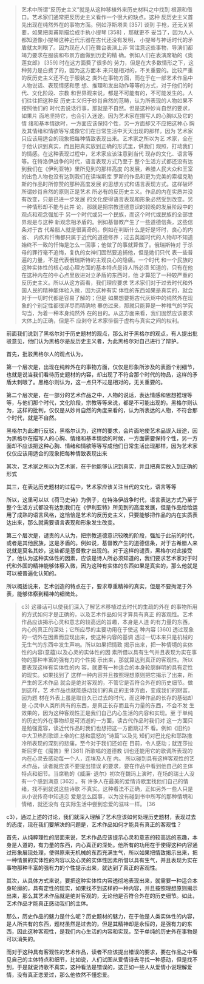<blockquote data-pid="94E7HnKJ">艺术中所谓“反历史主义”就是从这种移植外来历史材料之中找到 根源和借⼝。艺术家们通常把反历史主义看作⼀个很⼤的缺点。这种 反历史主义⾸先出现在纯然外在的事物⽅⾯。例如浮斯塔夫 [357] 谈到 ⼿枪，还⽆关紧要，如果把奥甫斯描绘成⼿执⼩提琴 [358] ，那就更不 妥当了，因为⼈⼈都知道像⼩提琴这种近代乐器在古代还没有发明， ⼩提琴与神话时代的⽭盾就太刺眼了。因为现在⼈们在舞台表演上⾮ 常注意这些事物，导演们都竭⼒要求在服装和布景⽅⾯做到历史的精 确。例如⼈们在表演席勒的《奥莲⼥郎》 [359] 时在这⽅⾯费了很多的 劳⼒，但是在⼤多数情形之下，这种劳⼒是⽩费了的，因为这⽅⾯本 来只是相对的，不关重要的。⽐较严重的反历史主义还不在于服装之 类外在事物⽅⾯，⽽在于在⼀部艺术作品中⼈物说话、表现情感和思 想、推理和发出动作等等的⽅式，对于他们的时代、⽂化阶段、宗教 和世界观来说，都是不可能有的，不可能发⽣的。⼈们往往把这种反 历史主义归于妙肖⾃然的范畴，认为所表现的⼈物如果不按照他们的 时代去说话⾏事，那就是不⾃然。但是这种妙肖⾃然的要求，如果⽚ ⾯地坚持它，也会引⼊迷途。因为艺术家在描写⼈的⼼胸以及它的情 绪和基本情欲时，⼀⽅⾯应该保持个性，另⼀⽅⾯却⼜不应把这种⼼ 胸及其情绪和情欲等写成像它们在⽇常⽣活中天天出现的那样，因为 艺术家只应该⽤适合的现象把每种情致表现出来。艺术家之所以为艺 术家，全在于他认识到真实，⽽且把真实放到正确的形式⾥，供我们 观照，打动我们的情感。在这种表现过程中，艺术家应该注意到当代 现存的⽂化、语⾔等等。在特洛伊战争的时代，语⾔表现⽅式乃⾄于 整个⽣活⽅式都还没有达到我们在《伊利亚特》⾥所⻅到的那样⾼度 的发展，希腊⼈⺠⼤众和王室的出⾊⼈物也没有达到我们在读埃斯库 罗斯的作品和更为完美的索福克勒斯的作品时所惊赞的那种⾼度发展 的思想⽅式和语⾔表现⽅式。这样破坏所谓妙肖⾃然的原则正是艺术 所必有的反历史主义。作品的内在实质并没有改变，只是已进⼀步发展 的⽂化使得语⾔表现和形象必然受到改变。另⼀种情形却不能与此并 论，那就是把宗教道德意识的较晚的发展阶段中的观点和观念强加于 另⼀个时代或另⼀个⺠族，⽽这个时代或⺠族的全部世界观是与这种 新观念相⽭盾的。例如基督教产⽣了⼀些道德信条，这些信条对于古 代希腊⼈就是很离奇的。例如在判断什么是好是坏时，良⼼的内省、 内疚和忏悔都只属于近代的道德修养；过去英雄时代的⼈物却不知道 始终不⼀致的忏悔是怎么⼀回事；他做了的事就算做了。俄瑞斯特对 于杀⺟的罪⾏毫不追悔，复仇的⼥神们固然要追捕他，但是她们只代 表⼀些普遍的⼒量，不是代表俄瑞斯特的主观良⼼的隐痛。⼀个时代 和⼀个⺠族的这种实体性的核⼼或⼼理⽅⾯的基本特点是诗⼈所必须 知道的，只有在他在这种内在的中⼼点⾥放进对⽴⽭盾的东⻄时，他 才算犯了⼀种较严重的反历史主义。所以从这⽅⾯看，我们理应要求 艺术家们对于过去时代和外国⼈⺠的精神能体验⼊微，因为这种有实 体性的东⻄如果是真实的，就会对于⼀切时代都是容易了解的；但是 如果想要把古代灰烬中的纯然外在现象的个别定性都很详尽⽽精确地 摹仿过来，那就只能算是⼀种稚⽓的学究勾当，为着⼀种本⾝纯然外 在的⽬的。从这⽅⾯来看，我们固然应该要求⼤体上的正确，但是不 应剥夺艺术家徘徊于虚构与真实之间的权利。</blockquote><p data-pid="KFNZS27G">前面我们说到了黑格尔对于历史题材的观点，那么对于黑格尔的观点，有人提出批驳意见，他们认为黑格尔是反历史主义者，为此黑格尔对自己进行了辩护。</p><p data-pid="wR4cZDbF">首先，批驳黑格尔人的观点认为，</p><p data-pid="uWolcqMb">第一个层次是，出现在纯粹外在的事物方面，仅仅是形象所涉及的表面个别细节，也就是说当我们看待历史题材的内容，却出现了不符合那个时代的物品，这样的矛盾太刺眼了。黑格尔则认为，这一点只不过是相对的，无关重要的。</p><p data-pid="0liF9Ttk">第二个层次是，在一部分的艺术作品之中，人物的说话，表达情感和思想推理等等，与他们那个时代，文化阶段，宗教等等来说，都是不可能出现的。黑格尔则认为，这样的批判，仅仅是从妙肖自然的角度来看的，认为所表达的人物，不符合那个时代，就是不自然。</p><p data-pid="sezr6c1m">黑格尔为此进行反驳，黑格尔认为，这样的要求，会片面地使艺术品误入歧途，因为黑格尔在描写人的心胸、情绪和基本情欲的时候，一方面需要保持个性，另一方面却不应该把这种心胸、情绪和情欲等等写成他们日常生活出现那样，因为艺术家仅仅应该用适合的现象把每种情致表现出来</p><p data-pid="XMt4wilA">其次，艺术家之所以为艺术家，在于他能够认识到真实，并且把真实放入到正确的形式</p><p data-pid="1o5pabju">其三，在表达历史题材的过程中，艺术家应该关注当代的文化，语言等等</p><p data-pid="iyLmzZRL">所以，这里可以以《荷马史诗》为例子，在特洛伊战争时代，语言表达方式乃至于整个生活方式都没有达到我们在《伊利亚特》所见到的高度发展，但是作品恰恰运用了成熟的语言风格，这恰恰是艺术的反历史主义，只要能够把作品的内在实质表达出来，那么就需要语言表现和形象发生改变。</p><p data-pid="r-zvKy9c">第三个层次是，谴责的人认为，把宗教道德意识较晚的阶段，强加于此前的时代，或者是其他民族，这是矛盾的。例如说，基督教产生的道德信条，对于古希腊人来说就是莫名其妙，这些都是基督教才出现的。对于这样的谴责，黑格尔对此接受了，他认为这种实体性的因素，应该是诗人所必须知道的，我们要求艺术家对于时代和外国的精神能够体察入微，因为这种有实体的东西如果是真实的，那么他就是可以被普遍化认知的。</p><p data-pid="9YtEHw9P">所以概括说来，艺术创造的特点在于，要求尊重精神的真实，但是不要拘泥于外表，能够体察到精神的细微处。</p><blockquote data-pid="zO912GSM">c3) 这番话可以使我们深⼊了解艺术移植过去时代的⽣疏的外在 的事物所⽤的⽅式如何才是正确的，以及艺术作品如何才算具有真正 的客观性。艺术作品应该揭⽰⼼灵和意志的较⾼远的旨趣，本⾝是⼈道 的有⼒量的东⻄，内⼼的真正的深处；它所应尽的主要功⽤在于使这 种内容 [360] 透过现象的⼀切外在因素⽽显现出来，使这种内容的基调 透过⼀切本来只是机械的⽆⽣⽓的东⻄中发⽣声响。所以如果把情致 揭⽰出来，把⼀种情境的实体性的内容(意蕴)以及⼼灵的实体性的因 素所借以具有⽣⽓并且表现为实在事物的那种丰富的强有⼒的个性揭 ⽰出来，那就算达到真正的客观性。所以要表现这样有实体性的内 容，就要有⼀种适合的本⾝轮廓鲜明的具有定性的现实。如果找到了 这样⼀种内容并且按照理想原则把它揭⽰了出来，所产⽣的艺术作品 就会是绝对客观的，不管它是否符合外在的历史细节。做到这样，艺 术作品也就能感动我们的真正的主体⽅⾯，变成我们的财富。因为题 材在外表上虽是取⾃久已过去的时代，⽽这种作品的⻓存的基础却是 ⼼灵中⼈类所共有的东⻄，是真正⻓存⽽且有⼒量的东⻄，不会不发 ⽣效果的，因为这种客观性正是我们⾃⼰内⼼⽣活的内容和实现。⾄ 于单纯的历史的外在事物却是可消逝的⼀⽅⾯，读古代作品时我们对 这⼀⽅⾯只是勉强宽容，读近代作品时我们也想把这⼀⽅⾯跳过不 看。例如《旧约》中⼤卫热烈歌颂上帝的仁慈和震怒的“诗篇”以及先 知们对巴⽐伦和耶路撒冷所表现的深刻的悲痛，⾄今对于我们还如在 ⽬前，令⼈感动；就连莎拉斯屈罗在《魔笛》⾥ [361] 所歌唱的道德教 训也还能⽤它的歌调所表现的内在⼼灵去感动每⼀个⼈，连埃及⼈在 内。 所以碰到具有这样客观性的艺术作品，读者就应该不要提出错误 的要求，要在作品中看到他⾃⼰的主体特点和细节。当席勒的《威廉· 退尔》初次在魏玛上演时，在场的瑞⼠⼈没有⼀个感到满意 [362] 。有 许多⼈在最美的爱情诗歌⾥找他们⾃⼰的情绪，找不到就说这些诗歌 不真实。这种看法不正确，正如另外⼀些⼈只是从⼩说传奇中知道恋 爱是怎么回事，以为没有碰到书中所写的那种情境和情绪，就还没有 在实际⽣活中尝到恋爱的滋味⼀样。  [36</blockquote><p data-pid="MEQOldp7">c3），通过上述的讨论，我们就深入理解了艺术应该如何处理历史题材，表现过去的态度，现在我们要解决的问题是，艺术作品如何才能具有真正的客观性？</p><p data-pid="BKc-Gwb9">首先，从纯粹理性的层面来说，艺术作品应该提示心灵和意志的较高远的志趣，本身是人道的，有力量的东西，内心真正的深处。他所有的功用在于使得这种内容通过形象展现处理，使得原来无机械的东西充满生气，所以如果把情致揭示出来，把一种情景的实体性的内容以及心灵的实体性因素所借以具有生气，并且表现为实在事物那种丰富的强有力的个性提示出来，就达到了真正的客观性。</p><p data-pid="iHI8zZfd">其次，从具体方式来说，要把这种实体性内容透彻地表现出来，就需要一种适合本身轮廓的，具有定性的现实，如果找不到这样的一种内容，并且按照理想原则揭示出来，那么其艺术作品就是绝对客观的，无论他是否符合外在的历史细节。如此，艺术作品才能真正感动我们的主体。</p><p data-pid="C_Hjd2Bu">那么，历史作品的魅力是什么呢？历史题材的魅力，在于他是人类实体性的内容，是人所共有的东西，题材虽然是过去的，但是其精神却是永恒的，是强有力的东西，因此这种客观性，是我们内心生活的内容和实现，至于单纯的历史外在事物是可以消失的。</p><p data-pid="o5Bk4eem">而对于这种具有客观性的艺术作品，读者不应该提出错误的要求，要在作品之中看见自己的主体特点和细节，比如说，人们试图从爱情诗去寻找一种感动，但是找不到，于是就说诗歌不真实，这种看法是错误的，这正如一些人从爱情小说理解爱情，没有真正恋爱过，那么他依然不懂恋爱。</p><p></p>